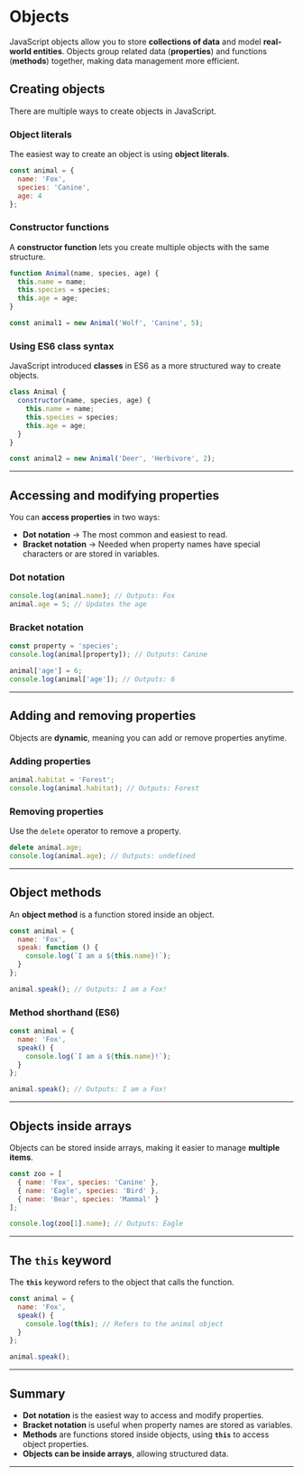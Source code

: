 # Objects

JavaScript objects allow you to store **collections of data** and model **real-world entities**. Objects group related data (**properties**) and functions (**methods**) together, making data management more efficient.

## Creating objects

There are multiple ways to create objects in JavaScript.

### Object literals

The easiest way to create an object is using **object literals**.

```js
const animal = {
  name: 'Fox',
  species: 'Canine',
  age: 4
};
```

### Constructor functions

A **constructor function** lets you create multiple objects with the same structure.

```js
function Animal(name, species, age) {
  this.name = name;
  this.species = species;
  this.age = age;
}

const animal1 = new Animal('Wolf', 'Canine', 5);
```

### Using ES6 class syntax

JavaScript introduced **classes** in ES6 as a more structured way to create objects.

```js
class Animal {
  constructor(name, species, age) {
    this.name = name;
    this.species = species;
    this.age = age;
  }
}

const animal2 = new Animal('Deer', 'Herbivore', 2);
```

---

## Accessing and modifying properties

You can **access properties** in two ways:  
- **Dot notation** → The most common and easiest to read.  
- **Bracket notation** → Needed when property names have special characters or are stored in variables.

### Dot notation

```js
console.log(animal.name); // Outputs: Fox
animal.age = 5; // Updates the age
```

### Bracket notation

```js
const property = 'species';
console.log(animal[property]); // Outputs: Canine

animal['age'] = 6;
console.log(animal['age']); // Outputs: 6
```

---

## Adding and removing properties

Objects are **dynamic**, meaning you can add or remove properties anytime.

### Adding properties

```js
animal.habitat = 'Forest';
console.log(animal.habitat); // Outputs: Forest
```

### Removing properties

Use the `delete` operator to remove a property.

```js
delete animal.age;
console.log(animal.age); // Outputs: undefined
```

---

## Object methods

An **object method** is a function stored inside an object.

```js
const animal = {
  name: 'Fox',
  speak: function () {
    console.log(`I am a ${this.name}!`);
  }
};

animal.speak(); // Outputs: I am a Fox!
```

### Method shorthand (ES6)

```js
const animal = {
  name: 'Fox',
  speak() {
    console.log(`I am a ${this.name}!`);
  }
};

animal.speak(); // Outputs: I am a Fox!
```

---

## Objects inside arrays

Objects can be stored inside arrays, making it easier to manage **multiple items**.

```js
const zoo = [
  { name: 'Fox', species: 'Canine' },
  { name: 'Eagle', species: 'Bird' },
  { name: 'Bear', species: 'Mammal' }
];

console.log(zoo[1].name); // Outputs: Eagle
```

---

## The `this` keyword

The **`this`** keyword refers to the object that calls the function.

```js
const animal = {
  name: 'Fox',
  speak() {
    console.log(this); // Refers to the animal object
  }
};

animal.speak();
```

---

## Summary

- **Dot notation** is the easiest way to access and modify properties.  
- **Bracket notation** is useful when property names are stored as variables.  
- **Methods** are functions stored inside objects, using **`this`** to access object properties.  
- **Objects can be inside arrays**, allowing structured data.  

---
